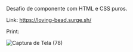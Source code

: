 Desafio de componente com HTML e CSS puros.

Link: https://loving-bead.surge.sh/

Print:

![Captura de Tela (78)](https://user-images.githubusercontent.com/98848860/186210689-cfb1868a-f386-47d2-a976-7e1df495c62e.png)

